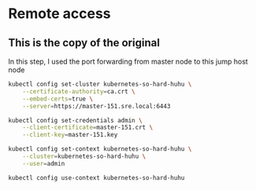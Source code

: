 # Remote access
## This is the copy of the original
In this step, I used the port forwarding from master node to this jump host node
```bash
kubectl config set-cluster kubernetes-so-hard-huhu \
	--certificate-authority=ca.crt \
	--embed-certs=true \
	--server=https://master-151.sre.local:6443

kubectl config set-credentials admin \
	--client-certificate=master-151.crt \
	--client-key=master-151.key

kubectl config set-context kubernetes-so-hard-huhu \
	--cluster=kubernetes-so-hard-huhu \
	--user=admin

kubectl config use-context kubernetes-so-hard-huhu
```